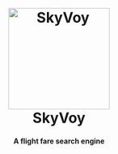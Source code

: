 
<h1 align="center">
  <br>
  <img src="https://raw.githubusercontent.com/omphilejmatsobe/SkyVoy/master/ProjectDisplay/markdownify.png" alt="SkyVoy" width="200">
  <br>
  SkyVoy
  <br>
</h1>

<h4 align="center">A flight fare search engine</h4>
